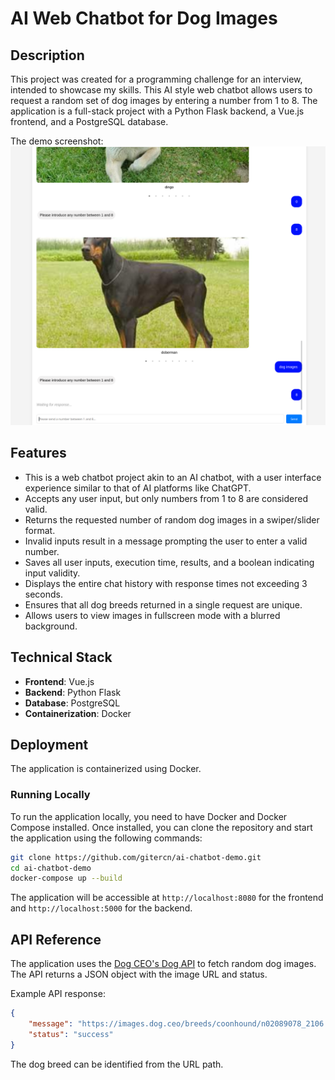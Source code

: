 # AI Web Chatbot for Dog Images

## Description

This project was created for a programming challenge for an interview, intended to showcase my skills. This AI style web chatbot allows users to request a random set of dog images by entering a number from 1 to 8. The application is a full-stack project with a Python Flask backend, a Vue.js frontend, and a PostgreSQL database.

The demo screenshot:
![screenshot](screenshot.png)

## Features

- This is a web chatbot project akin to an AI chatbot, with a user interface experience similar to that of AI platforms like ChatGPT.
- Accepts any user input, but only numbers from 1 to 8 are considered valid.
- Returns the requested number of random dog images in a swiper/slider format.
- Invalid inputs result in a message prompting the user to enter a valid number.
- Saves all user inputs, execution time, results, and a boolean indicating input validity.
- Displays the entire chat history with response times not exceeding 3 seconds.
- Ensures that all dog breeds returned in a single request are unique.
- Allows users to view images in fullscreen mode with a blurred background.

## Technical Stack

- **Frontend**: Vue.js
- **Backend**: Python Flask
- **Database**: PostgreSQL
- **Containerization**: Docker

## Deployment

The application is containerized using Docker.

### Running Locally

To run the application locally, you need to have Docker and Docker Compose installed. Once installed, you can clone the repository and start the application using the following commands:

```bash
git clone https://github.com/gitercn/ai-chatbot-demo.git
cd ai-chatbot-demo
docker-compose up --build
```

The application will be accessible at `http://localhost:8080` for the frontend and `http://localhost:5000` for the backend.

## API Reference

The application uses the [Dog CEO's Dog API](https://dog.ceo/dog-api/) to fetch random dog images. The API returns a JSON object with the image URL and status.

Example API response:

```json
{
    "message": "https://images.dog.ceo/breeds/coonhound/n02089078_2106.jpg",
    "status": "success"
}
```

The dog breed can be identified from the URL path.
